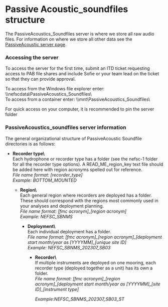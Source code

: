 # Passive Acoustic\_soundfiles structure

The PassiveAcoustics\_Soundfiles server is where we store all raw audio files. For information on where we store all other data see the [PassiveAcoustic server page](https://docs.google.com/document/d/1VxZ9pT2j1ylzHbp2VbaZNV3WVEpuYS_ZFzozmT1G850/edit?usp=sharing). 

### Accessing the server

To access the server for the first time, submit an ITD ticket requesting access to PAB file shares and include Sofie or your team lead on the ticket so that they can provide approval.

To access from the Windows file explorer enter: \\\\nefscdata\\PassiveAcoustics\_Soundfiles\\  
To access from a container enter: \\\\mnt\\PassiveAcoustics\_Soundfiles\\

For quick access on your computer, it is recommended to pin the server folder 

### PassiveAcoustics\_soundfiles server information

The general organizational structure of PassiveAcoustic Soundfile directories is as follows: 

* **Recorder type\\**  
  Each hydrophone or recorder type has a folder (see the nefsc-1 folder for all the recorder type options). A READ\_ME\_region\_key text file should be added here with region acronyms spelled out for reference.  
  *File name format: \[recorder\_type\]*  
  *Example: BOTTOM\_MOUNTED*

  * **Region\\**  
    Each general region where recorders are deployed has a folder. These should correspond with the regions most commonly used in your analyses and deployment planning.  
    *File name format: \[fmc acronym\]\_\[region acronym\]*  
    *Example: NEFSC\_SBNMS*

    * **Deployment\\**  
      Each individual deployment has a folder.  
      *File name format: \[fmc acronym\]\_\[region acronym\]\_\[deployment start month/year as \[YYYYMM\]\_\[unique site ID\]*  
      *Example: NEFSC\_SBNMS\_202307\_SB03*

      * **Recorder\\**  
        If multiple instruments are deployed on one mooring, each recorder type (deployed together as a unit) has its own a folder.  
        *File name format: \[fmc acronym\]\_\[region acronym\]\_\[deployment start month/year as \[YYYYMM\]\_\[site ID\]\_\[instrument type\]*

        *Example:NEFSC\_SBNMS\_202307\_SB03\_ST*

          
